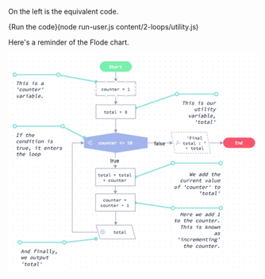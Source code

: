 On the left is the equivalent code.

{Run the code}(node run-user.js content/2-loops/utility.js)

Here's a reminder of the Flode chart.

![](content/2-loops/utility.png)
